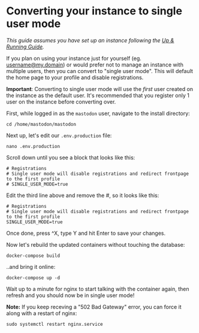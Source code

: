 # Converting your instance to single user mode

*This guide assumes you have set up an instance following the [Up & Running Guide](https://github.com/ummjackson/mastodon-guide/blob/master/up-and-running.md).*

If you plan on using your instance just for yourself (eg. username@my.domain) or would prefer not to manage an instance with multiple users, then you can convert to "single user mode". This will default the home page to your profile and disable registrations. 

**Important**: Converting to single user mode will use the *first* user created on the instance as the default user. It's recommended that you register only 1 user on the instance before converting over. 

First, while logged in as the `mastodon` user, navigate to the install directory:

`cd /home/mastodon/mastodon`

Next up, let's edit our `.env.production` file:

`nano .env.production`

Scroll down until you see a block that looks like this:

```
# Registrations
# Single user mode will disable registrations and redirect frontpage to the first profile
# SINGLE_USER_MODE=true
```

Edit the third line above and remove the #, so it looks like this:

```
# Registrations
# Single user mode will disable registrations and redirect frontpage to the first profile
SINGLE_USER_MODE=true
```

Once done, press ^X, type Y and hit Enter to save your changes.

Now let's rebuild the updated containers without touching the database:

`docker-compose build`

..and bring it online:

`docker-compose up -d`

Wait up to a minute for nginx to start talking with the container again, then refresh and you should now be in single user mode!

**Note:** If you keep receving a "502 Bad Gateway" error, you can force it along with a restart of nginx:

`sudo systemctl restart nginx.service`
